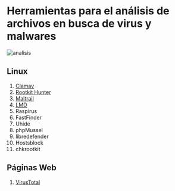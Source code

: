 # Herramientas para el análisis de archivos en busca de virus y malwares
![analisis](https://www.redeszone.net/app/uploads-redeszone.net/2015/12/Antivirus-y-analisis-del-ordenador.png?x=634&y=309)
## Linux

  1. [Clamav](Clamav.md)
  2. [Rootkit Hunter](Rootkit.md)
  3. [Maltrail](Maltrail.md)
  4. [LMD](LMD.md)
  5. Raspirus
  6. FastFinder
  7. Uhide
  8. phpMussel
  9. libredefender
  10. Hostsblock
  11. chkrootkit

## Páginas Web

  1. [VirusTotal](https://www.virustotal.com/gui/home/upload)
